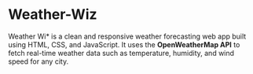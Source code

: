 # Weather-Wiz
Weather Wi* is a clean and responsive weather forecasting web app built using HTML, CSS, and JavaScript. It uses the **OpenWeatherMap API** to fetch real-time weather data such as temperature, humidity, and wind speed for any city.
